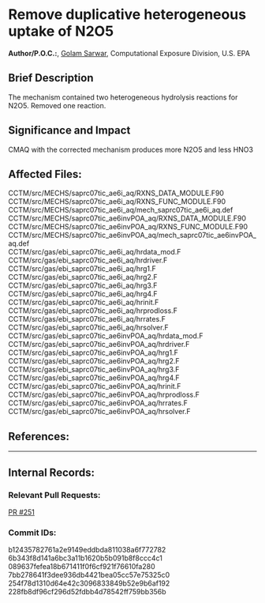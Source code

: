 # Remove duplicative heterogeneous uptake of N2O5

**Author/P.O.C.:**, [Golam Sarwar](mailto:sarwar.golam@epa.gov), Computational Exposure Division, U.S. EPA  

## Brief Description
The mechanism contained two heterogeneous hydrolysis reactions for N2O5. Removed one reaction.

## Significance and Impact
CMAQ with the corrected mechanism produces more N2O5 and less HNO3

## Affected Files:

CCTM/src/MECHS/saprc07tic_ae6i_aq/RXNS_DATA_MODULE.F90  
CCTM/src/MECHS/saprc07tic_ae6i_aq/RXNS_FUNC_MODULE.F90  
CCTM/src/MECHS/saprc07tic_ae6i_aq/mech_saprc07tic_ae6i_aq.def   
CCTM/src/MECHS/saprc07tic_ae6invPOA_aq/RXNS_DATA_MODULE.F90  
CCTM/src/MECHS/saprc07tic_ae6invPOA_aq/RXNS_FUNC_MODULE.F90  
CCTM/src/MECHS/saprc07tic_ae6invPOA_aq/mech_saprc07tic_ae6invPOA_aq.def  
CCTM/src/gas/ebi_saprc07tic_ae6i_aq/hrdata_mod.F  
CCTM/src/gas/ebi_saprc07tic_ae6i_aq/hrdriver.F  
CCTM/src/gas/ebi_saprc07tic_ae6i_aq/hrg1.F  
CCTM/src/gas/ebi_saprc07tic_ae6i_aq/hrg2.F  
CCTM/src/gas/ebi_saprc07tic_ae6i_aq/hrg3.F  
CCTM/src/gas/ebi_saprc07tic_ae6i_aq/hrg4.F  
CCTM/src/gas/ebi_saprc07tic_ae6i_aq/hrinit.F  
CCTM/src/gas/ebi_saprc07tic_ae6i_aq/hrprodloss.F  
CCTM/src/gas/ebi_saprc07tic_ae6i_aq/hrrates.F  
CCTM/src/gas/ebi_saprc07tic_ae6i_aq/hrsolver.F  
CCTM/src/gas/ebi_saprc07tic_ae6invPOA_aq/hrdata_mod.F  
CCTM/src/gas/ebi_saprc07tic_ae6invPOA_aq/hrdriver.F  
CCTM/src/gas/ebi_saprc07tic_ae6invPOA_aq/hrg1.F  
CCTM/src/gas/ebi_saprc07tic_ae6invPOA_aq/hrg2.F  
CCTM/src/gas/ebi_saprc07tic_ae6invPOA_aq/hrg3.F  
CCTM/src/gas/ebi_saprc07tic_ae6invPOA_aq/hrg4.F  
CCTM/src/gas/ebi_saprc07tic_ae6invPOA_aq/hrinit.F  
CCTM/src/gas/ebi_saprc07tic_ae6invPOA_aq/hrprodloss.F  
CCTM/src/gas/ebi_saprc07tic_ae6invPOA_aq/hrrates.F  
CCTM/src/gas/ebi_saprc07tic_ae6invPOA_aq/hrsolver.F  

## References:    

-----
## Internal Records:


### Relevant Pull Requests:  
  [PR #251](https://github.com/USEPA/CMAQ_Dev/pull/251)  

### Commit IDs:
b12435782761a2e9149eddbda811038a6f772782  
6b343f8d141a6bc3a11b1620b5b091b8f8ccc4c1  
089637fefea18b671411f0f6cf921f76610fa280  
7bb278641f3dee936db4421bea05cc57e75325c0  
254f78d1310d64e42c3096833849b52e9b6af192  
228fb8df96cf296d52fdbb4d78542ff759bb356b  


